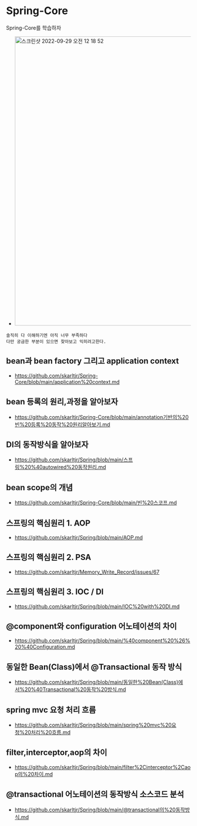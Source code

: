 # Spring-Core
Spring-Core를 학습하자
- <img width="788" alt="스크린샷 2022-09-29 오전 12 18 52" src="https://user-images.githubusercontent.com/62214428/192818520-88bcfcd0-f590-4d7f-a431-a8a896397a4f.png">

```
솔직히 다 이해하기엔 아직 너무 부족하다
다만 궁금한 부분이 있으면 찾아보고 익히려고한다.
```

## bean과 bean factory 그리고 application context
- https://github.com/skarltjr/Spring-Core/blob/main/application%20context.md

## bean 등록의 원리,과정을 알아보자
- https://github.com/skarltjr/Spring-Core/blob/main/annotation기반의%20빈%20등록%20동작%20원리알아보기.md

## DI의 동작방식을 알아보자
- https://github.com/skarltjr/Spring/blob/main/스프링%20%40autowired%20동작원리.md

## bean scope의 개념
- https://github.com/skarltjr/Spring-Core/blob/main/빈%20스코프.md

## 스프링의 핵심원리 1. AOP
- https://github.com/skarltjr/Spring/blob/main/AOP.md

## 스프링의 핵심원리 2. PSA
- https://github.com/skarltjr/Memory_Write_Record/issues/67

## 스프링의 핵심원리 3. IOC / DI
- https://github.com/skarltjr/Spring/blob/main/IOC%20with%20DI.md

## @component와 configuration 어노테이션의 차이
- https://github.com/skarltjr/Spring/blob/main/%40component%20%26%20%40Configuration.md

## 동일한 Bean(Class)에서 @Transactional 동작 방식
- https://github.com/skarltjr/Spring/blob/main/동일한%20Bean(Class)에서%20%40Transactional%20동작%20방식.md

## spring mvc 요청 처리 흐름
- https://github.com/skarltjr/Spring/blob/main/spring%20mvc%20요청%20처리%20흐름.md

## filter,interceptor,aop의 차이
- https://github.com/skarltjr/Spring/blob/main/filter%2Cinterceptor%2Caop의%20차이.md

## @transactional 어노테이션의 동작방식 소스코드 분석
- https://github.com/skarltjr/Spring/blob/main/@transactional의%20동작방식.md
